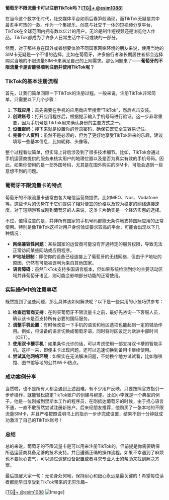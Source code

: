 **葡萄牙不限流量卡可以注册TikTok吗？[[TG💪+ @esim1088](https://t.me/s/esim1088)]**

在当今这个数字化时代，社交媒体平台如雨后春笋般涌现，而TikTok无疑是其中最炙手可热的一款。作为一个集娱乐、创意与社交于一体的短视频分享平台，TikTok在全球范围内拥有数以亿计的用户。无论是制作短视频还是浏览他人作品，TikTok都成为了许多人日常生活中不可或缺的一部分。

然而，对于那些身在国外或者想要体验不同国家网络环境的朋友来说，使用当地的SIM卡无疑是一个不错的选择。比如在葡萄牙，许多旅行者和长期居住者都会选择购买当地的不限流量SIM卡来满足自己的上网需求。那么问题来了——**葡萄牙的不限流量卡是否能够顺利注册并使用TikTok呢？**

### TikTok的基本注册流程

首先，让我们简单回顾一下TikTok的注册过程。一般来说，注册TikTok非常简单，只需要以下几个步骤：

1. **下载应用**：首先需要在手机的应用商店里搜索“TikTok”，然后点击安装。
2. **创建账号**：打开应用程序后，根据提示输入手机号码进行验证。这一步非常重要，因为手机号是TikTok用来确认身份的主要方式之一。
3. **设置密码**：接下来就是设置你的登录密码，确保它既安全又容易记住。
4. **完善个人资料**：虽然不是必须的，但为了更好地享受TikTok带来的乐趣，建议填写一些基本信息，比如昵称、头像等。

整个过程看似简单，但实际上背后涉及到了很多技术细节。比如，TikTok会通过手机运营商提供的服务来核实用户的地理位置以及是否为真实有效的手机号码。因此，如果你使用的是一部外国号码，尤其是在国外购买的SIM卡，可能会遇到一些意想不到的问题。

### 葡萄牙不限流量卡的特点

葡萄牙的不限流量卡通常由各大电信运营商提供，比如MEO、Nos、Vodafone等。这些卡片的优势在于它们提供了相对便宜的价格以及较为稳定的网络连接速度。对于短期游客或刚到葡萄牙的人来说，这类卡片确实是一个经济实惠的选择。

不过，值得注意的是，并非所有国家的手机号码都能无条件地支持国际应用的正常使用。特别是像TikTok这样对用户身份验证要求较高的平台，可能会出现以下几种情况：

- **网络兼容性问题**：某些国家的运营商可能没有开通特定的服务权限，导致无法正常访问某些网站或应用程序。
- **IP地址限制**：即使你的设备已经连接上了葡萄牙的无线网络，但由于IP地址的原因，仍然有可能被误判为来自其他国家。
- **语言障碍**：虽然TikTok支持多国语言版本，但如果系统检测到你的主要活动区域并非葡萄牙语区，则可能会影响部分功能的正常使用。

### 实际操作中的注意事项

既然提到了这些问题，那么具体该如何解决呢？以下是一些实用的小技巧供参考：

1. **检查运营商支持**：在购买葡萄牙不限流量卡之前，最好先咨询一下客服人员，确认该卡是否支持所有必要的国际服务。
2. **调整手机设置**：有时候改变一下手机的语言和地区选项也能起到一定的辅助作用。例如，将设备的语言切换成葡萄牙语，同时将时区设定为欧洲中部时间（CET）。
3. **使用双卡槽手机**：如果条件允许的话，可以考虑使用一部支持双卡槽的智能手机。这样一来，即便主卡出现问题，还可以迅速切换到备用卡继续使用。
4. **尝试其他网络环境**：如果实在无法解决问题，不妨换个地方试试看，比如咖啡馆、图书馆等地的公共Wi-Fi热点。

### 成功案例分享

当然啦，也不是所有人都会遇到上述困难。有不少用户反映，只要按照官方指引一步步操作，就能轻松搞定TikTok账户的创建与绑定。比如小李就是一个典型的例子。他是一位刚搬到里斯本工作的程序员，在刚抵达葡萄牙的时候，由于担心语言不通，一直不敢贸然尝试注册新账户。后来经朋友推荐，他购买了一张本地的不限流量SIM卡，并且严格按照说明书上的指示一步步完成设置，结果不到十分钟就成功激活了自己的TikTok账号！

### 总结

总的来说，葡萄牙的不限流量卡是可以用来注册TikTok的，但前提是你需要确保所选运营商具备足够的技术支持，并且遵循正确的操作流程。如果不幸遇到了麻烦也不要灰心丧气，可以通过调整设备配置或者寻求专业人士的帮助来找到解决方案。

最后提醒大家一句：无论身处何地，保持耐心和细心永远是最关键的！希望每位读者都能早日享受到TikTok带来的无穷乐趣~

[[TG💪+ @esim1088](https://t.me/s/esim1088) ![Image](https://i.postimg.cc/4NQfJmqS/Snipaste-2025-05-13-00-14-12.png)]